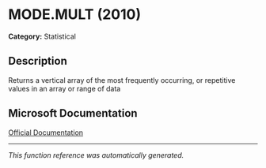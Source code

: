# MODE.MULT (2010)

**Category:** Statistical

## Description
Returns a vertical array of the most frequently occurring, or repetitive values in an array or range of data

## Microsoft Documentation
[Official Documentation](https://support.microsoft.com//en-us/office/mode-mult-function-50fd9464-b2ba-4191-b57a-39446689ae8c)

---
*This function reference was automatically generated.*

